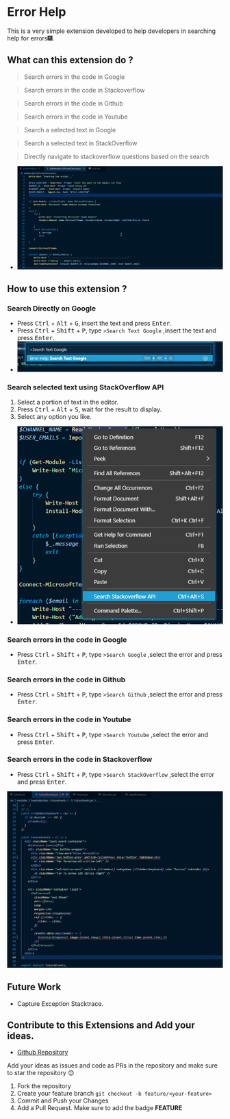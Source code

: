 # Error Help

This is a very simple extension developed to help developers in searching help for errors🎆. 

## What can this extension do ?

> Search errors in the code in Google

> Search errors in the code in Stackoverflow

> Search errors in the code in Github

> Search errors in the code in Youtube

> Search a selected text in Google

> Search a selected text in StackOverflow

> Directly navigate to stackoverflow questions based on the search


- <img src="images\changelog\0.0.5\stackoverflowApi.gif" width="500" />



## How to use this extension ?

### Search Directly on Google
- Press <kbd>Ctrl</kbd> + <kbd>Alt</kbd> + <kbd>G</kbd>, insert the text and press <kbd>Enter</kbd>.
- Press <kbd>Ctrl</kbd> + <kbd>Shift</kbd> + <kbd>P</kbd>, type `>Search Text Google` ,insert the text and press <kbd>Enter</kbd>.
- <img src="images\changelog\0.0.5\googleSearch.PNG" width="500" />



### Search selected text using StackOverflow API
1. Select a portion of text in the editor.
2. Press <kbd>Ctrl</kbd> + <kbd>Alt</kbd> + <kbd>S</kbd>, wait for the result to display.
3. Select any option you like.
- <img src="images\changelog\0.0.5\stack.png" width="500" />


### Search errors in the code in Google
- Press <kbd>Ctrl</kbd> + <kbd>Shift</kbd> + <kbd>P</kbd>, type `>Search Google` ,select the error and press <kbd>Enter</kbd>.

### Search errors in the code in Github
- Press <kbd>Ctrl</kbd> + <kbd>Shift</kbd> + <kbd>P</kbd>, type `>Search Github` ,select the error and press <kbd>Enter</kbd>.

### Search errors in the code in Youtube
- Press <kbd>Ctrl</kbd> + <kbd>Shift</kbd> + <kbd>P</kbd>, type `>Search Youtube` ,select the error and press <kbd>Enter</kbd>.

### Search errors in the code in Stackoverflow
- Press <kbd>Ctrl</kbd> + <kbd>Shift</kbd> + <kbd>P</kbd>, type `>Search StackOverflow` ,select the error and press <kbd>Enter</kbd>.


![search on stackoverflow](images/changelog/0.0.1.gif)


## Future Work
- Capture Exception Stacktrace.

## Contribute to this Extensions and Add your ideas.

- [Github Repository](https://github.com/gihanrcg/error-help)

Add your ideas as issues and code as PRs in the repository and make sure to star the repository 😊

1. Fork the repository
2. Create your feature branch `git checkout -b feature/<your-feature>`
3. Commit and Push your Changes
4. Add a Pull Request. Make sure to add the badge **FEATURE**



